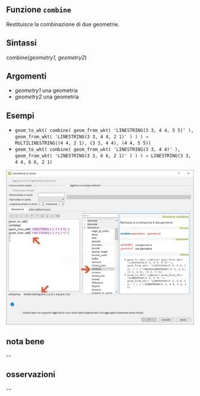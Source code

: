 ## Funzione `combine`

Restituisce la combinazione di due geometrie.

## Sintassi

combine(_geometry1, geometry2_)

## Argomenti

* _geometry1_ una geometria
* _geometry2_ una geometria


## Esempi


* `geom_to_wkt( combine( geom_from_wkt( 'LINESTRING(3 3, 4 4, 5 5)' ), geom_from_wkt( 'LINESTRING(3 3, 4 4, 2 1)' ) ) ) → MULTILINESTRING((4 4, 2 1), (3 3, 4 4), (4 4, 5 5))`
* `geom_to_wkt( combine( geom_from_wkt( 'LINESTRING(3 3, 4 4)' ), geom_from_wkt( 'LINESTRING(3 3, 6 6, 2 1)' ) ) ) → LINESTRING(3 3, 4 4, 6 6, 2 1)`

![](/img/geometria/combine/combine1.png)

## nota bene

--

## osservazioni

--